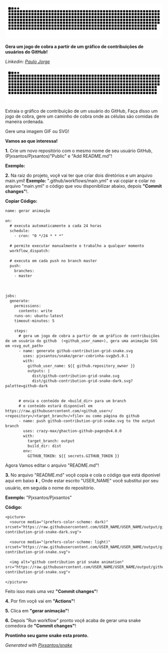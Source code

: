 
<picture>
  <source media="(prefers-color-scheme: dark)" srcset="https://raw.githubusercontent.com/devprogramming-y/devprogramming-y/output/github-contribution-grid-snake-dark.svg">
  <source media="(prefers-color-scheme: light)" srcset="https://raw.githubusercontent.com/devprogramming-y/devprogramming-y/output/github-contribution-grid-snake.svg">
  <img alt="github contribution grid snake animation" src="https://raw.githubusercontent.com/devprogramming-y/devprogramming-y/output/github-contribution-grid-snake.svg">
</picture>


**Gera um jogo de cobra a partir de um gráfico de contribuições de usuários do GitHub!** 

_Linkedin: [Paulo Jorge](https://www.linkedin.com/in/paulo-jorge-xavier-dos-santos-43282b2b5/)_

<picture> 

  <source media="(prefers-color-scheme: dark)" srcset="https://raw.githubusercontent.com/pjxsantos/snake/output/github-contribution-grid-snake-dark.svg">

  <source media="(prefers-color-scheme: light)" srcset="https://raw.githubusercontent.com/pjxsantos/snake/output/github-contribution-grid-snake.svg">

  <img alt="github contribution grid snake animation" src="https://raw.githubusercontent.com/pjxsantos/snake/output/github-contribution-grid-snake.svg">

</picture> 

Extraia o gráfico de contribuição de um usuário do GitHub, Faça disso um jogo de cobra, gere um caminho de cobra onde as células são comidas de maneira ordenada. 

Gere uma imagem GIF ou SVG! 
 
**Vamos ao que interessa!**   
 
**1.** Crie um novo repositório com o mesmo nome de seu usuário GitHub, (Pjxsantos/Pjxsantos)"Public" e "Add README.md"!
   
**Exemplo:**   
   
**2.** Na raiz do projeto, voçê vai ter que criar dois diretórios e um arquivo main.yml! **Exemplo:** ".github/workflows/main.yml" e vai copiar e colar no arquivo "main.yml" o código que vou disponibilizar abaixo, depois **"Commit changes"**!.   

**Copiar Código:**  
   
```
name: gerar animação 

on: 
  # executa automaticamente a cada 24 horas 
  schedule: 
    - cron: "0 */24 * * *"  
  
  # permite executar manualmente o trabalho a qualquer momento 
  workflow_dispatch: 
  
  # executa em cada push no branch master 
  push: 
    branches: 
    - master 
    
  

jobs: 
  generate: 
    permissions:  
      contents: write 
    runs-on: ubuntu-latest 
    timeout-minutes: 5 
    
    steps: 
      # gera um jogo de cobra a partir de um gráfico de contribuições de um usuário do github  (<github_user_name>), gera uma animação SVG em <svg_out_path> 
      - name: generate github-contribution-grid-snake.svg 
        uses: pjxsantos/snake/gerar-cobrinha-svg@v5.0.1 
        with: 
          github_user_name: ${{ github.repository_owner }} 
          outputs: | 
            dist/github-contribution-grid-snake.svg 
            dist/github-contribution-grid-snake-dark.svg?palette=github-dark 
          
          
      # envia o conteúdo de <build_dir> para um branch 
      # o conteúdo estará disponível em https://raw.githubusercontent.com/<github_user>/ <repository>/<target_branch>/<file> ou como página do github 
      - name: push github-contribution-grid-snake.svg to the output branch 
        uses: crazy-max/ghaction-github-pages@v4.0.0 
        with: 
          target_branch: output 
          build_dir: dist 
        env: 
          GITHUB_TOKEN: ${{ secrets.GITHUB_TOKEN }} 
```  

Agora Vamos editar o arquivo "README.md"! 

**3.** No arquivo "README.md" voçê copia e cola o código que está diponivel aqui em baixo ⬇️ , Onde estar escrito "USER_NAME" você substitui por seu usuário, em seguida o nome do repositório.

**Exemplo:** "Pjxsantos/Pjxsantos"

**Código:** 

``` 
<picture> 
  <source media="(prefers-color-scheme: dark)" srcset="https://raw.githubusercontent.com/USER_NAME/USER_NAME/output/github-contribution-grid-snake-dark.svg">

  <source media="(prefers-color-scheme: light)" srcset="https://raw.githubusercontent.com/USER_NAME/USER_NAME/output/github-contribution-grid-snake.svg">

  <img alt="github contribution grid snake animation" src="https://raw.githubusercontent.com/USER_NAME/USER_NAME/output/github-contribution-grid-snake.svg">

</picture> 

```  
Feito isso mais uma vez  **"Commit changes"**! 

**4.** Por fim voçê vai em **"Actions"**! 
 
**5.** Clica em **"gerar animação"**! 

**6.** Depois "Run workflow" pronto voçê acaba de gerar uma snake comedora de **"Commit changes"**! 
 
**Prontinho seu game snake esta pronto.**  

_Generated with [Pjxsantos/snake](https://github.com/Pjxsantos/snake)_ 
